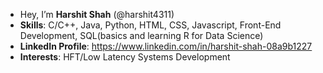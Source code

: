 - Hey, I’m **Harshit Shah** (@harshit4311)
- **Skills**: C/C++, Java, Python, HTML, CSS, Javascript, Front-End Development, SQL(basics and learning R for Data Science)
- **LinkedIn Profile**: https://www.linkedin.com/in/harshit-shah-08a9b1227
- **Interests**: HFT/Low Latency Systems Development 

<!---
harshit4311/harshit4311 is a ✨ special ✨ repository because its `README.md` (this file) appears on your GitHub profile.
You can click the Preview link to take a look at your changes.
--->
